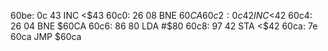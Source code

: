 60be: 0c 43     INC    <$43
60c0: 26 08     BNE    $60CA
60c2: 0c 42     INC    <$42
60c4: 26 04     BNE    $60CA
60c6: 86 80     LDA    #$80
60c8: 97 42     STA    <$42
60ca: 7e 60ca     JMP    $60ca
